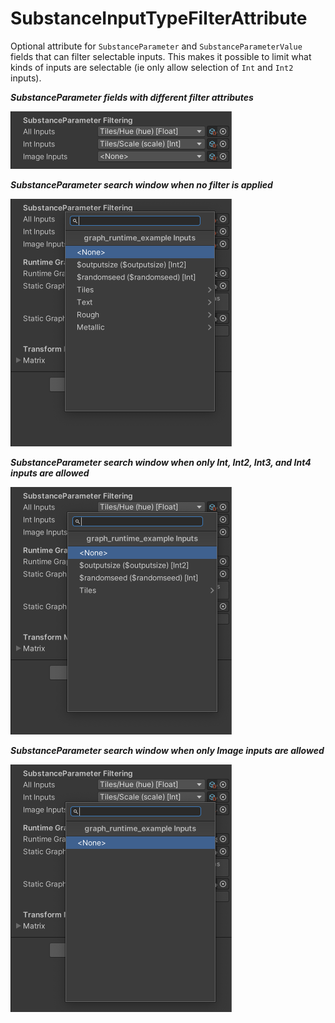 # SubstanceInputTypeFilterAttribute
Optional attribute for `SubstanceParameter` and `SubstanceParameterValue` fields that can filter selectable inputs. This makes it possible to limit what kinds of inputs are selectable (ie only allow selection of `Int` and `Int2` inputs).

***SubstanceParameter fields with different filter attributes***

<picture>
  <img alt="SubstanceInputTypeFilter fields" src="/docs/img/Inspectors/Attributes/AttributeInputFilter01.png" width="354" height="92">
</picture>

***SubstanceParameter search window when no filter is applied***

<picture>
  <img alt="SubstanceInputTypeFilter fields" src="/docs/img/Inspectors/Attributes/AttributeInputFilter02.png" width="354" height="396">
</picture>

***SubstanceParameter search window when only Int, Int2, Int3, and Int4 inputs are allowed***

<picture>
  <img alt="SubstanceInputTypeFilter fields" src="/docs/img/Inspectors/Attributes/AttributeInputFilter03.png" width="354" height="396">
</picture>

***SubstanceParameter search window when only Image inputs are allowed***

<picture>
  <img alt="SubstanceInputTypeFilter fields" src="/docs/img/Inspectors/Attributes/AttributeInputFilter04.png" width="354" height="396">
</picture>